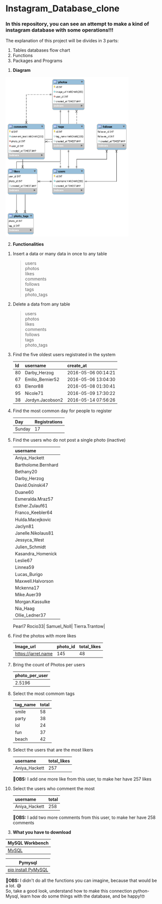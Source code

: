 # Instagram_Database_clone
### In this repository, you can see an attempt to make a kind of instagram database with some operations!!!
The explanation of this project will be divides in 3 parts:
1. Tables databases flow chart
2. Functions
3. Packages and Programs

1) **Diagram**
<img src="Instagram_clone_diagram.png" width=400 border=blue>


2) **Functionalities**
  1. Insert a data or many data in once to any table 
      >users \
      >photos \
      >likes \
      >comments \
      >follows \
      >tags \
      >photo_tags 
      
  2. Delete a data from any table
      >users \
      >photos \
      >likes \
      >comments \
      >follows \
      >tags \
      >photo_tags   
      
  3. Find the five oldest users registrated in the system
  
      Id| username | create_at|
      -----|-------|-----------|
      80|Darby_Herzog|2016-05-06 00:14:21|
      67|Emilio_Bernier52|2016-05-06 13:04:30|
      63|Elenor88|2016-05-08 01:30:41|
      95|Nicole71|2016-05-09 17:30:22|
      38|Jordyn.Jacobson2|2016-05-14 07:56:26|
      
  4. Find the most common day for people to register
      
      Day| Registrations |
      -----|-------|
      Sunday|17|
       
  5. Find the users who do not post a single photo (inactive)
      
      username| 
      -----|
      Aniya_Hackett|
      Bartholome.Bernhard|
      Bethany20|
      Darby_Herzog|
      David.Osinski47|
      Duane60|
      Esmeralda.Mraz57|
      Esther.Zulauf61|
      Franco_Keebler64|
      Hulda.Macejkovic|
      Jaclyn81|
      Janelle.Nikolaus81|
      Jessyca_West|
      Julien_Schmidt|
      Kasandra_Homenick|
      Leslie67|
      Linnea59|
      Lucas_Burigo|
      Maxwell.Halvorson|
      Mckenna17|
      Mike.Auer39|
      Morgan.Kassulke|
      Nia_Haag|
      Ollie_Ledner37|
      Pearl7
      Rocio33|
      Samuel_Noll|
      Tierra.Trantow|
      
  6. Find the photos with more likes
      
      Image_url| photo_id | total_likes|
      -----|-------|-----------|
      https://jarret.name|145|48|
      
  7. Bring the count of Photos per users
      
      photo_per_user| 
      -----|
      2.5196|
      
  8. Select the most commom tags
  
      tag_name| total |
      -----|-------|
      smile|58|
      party|38|
      lol|24|
      fun|37|
      beach|42|
      
  9. Select the users that are the most likers
  
      username| total_likes |
      --------|-------------|
      Aniya_Hackett|257|
      
      :pushpin:**OBS:** I add one more like from this user, to make her have 257 likes
      
  10. Select the users who comment the most
  
      username| total|
      --------|-------------|
      Aniya_Hackett|258|
      
      :pushpin:**OBS:** I add two more comments from this user, to make her have 258 comments
3) **What you have to download**

MySQL Workbench | 
------------ |
[MySQL](https://dev.mysql.com/downloads/workbench/) | 
 
Pymysql | 
------------ |
[pip install PyMySQL](https://pypi.org/project/PyMySQL/) | 

:pushpin:**OBS:** I didn't do all the functions you can imagine, because that would be a lot. :sweat_smile:\
                  So, take a good look, understand how to make this connection python-Mysql, learn how do some things with the database, and be happy!:nerd_face:
